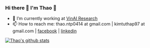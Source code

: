 ### Hi there 👋 I'm Thao 🌱

<!--
**thaoshibe/thaoshibe** is a ✨ _special_ ✨ repository because its `README.md` (this file) appears on your GitHub profile.

- 🔭 I’m currently working at [VinAI Research](https://www.vinai.io)
- 🌱 I’m currently reading [this book](https://szeliski.org/Book)...
- 📫 How to reach me: thao.ntp0414 at gmail.com, [facebook](fb.com/kimtuthap97), [linkedin](https://www.linkedin.com/in/kimtuthap97/)

-->

- 🔭 I’m currently working at [VinAI Research](https://www.vinai.io)
- 📫 How to reach me: thao.ntp0414 at gmail.com | kimtuthap97 at gmail.com | [facebook](fb.com/kimtuthap97) | [linkedin](https://www.linkedin.com/in/kimtuthap97/)

[![Thao's github stats](https://github.com/thaoshibe/thaoshibe)](https://github.com/thaoshibe/github-readme-stats&show_icons=true&theme=algolia)
